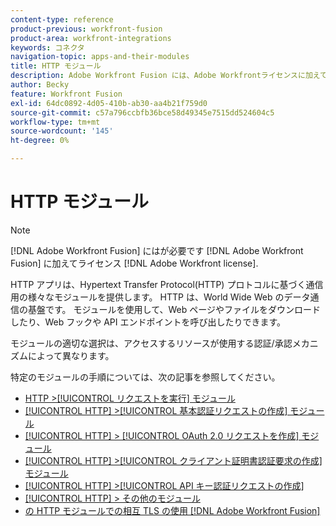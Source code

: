 ```yaml
---
content-type: reference
product-previous: workfront-fusion
product-area: workfront-integrations
keywords: コネクタ
navigation-topic: apps-and-their-modules
title: HTTP モジュール
description: Adobe Workfront Fusion には、Adobe Workfrontライセンスに加えて、Adobe Workfront Fusion ライセンスが必要です。
author: Becky
feature: Workfront Fusion
exl-id: 64dc0892-4d05-410b-ab30-aa4b21f759d0
source-git-commit: c57a796ccbfb36bce58d49345e7515dd524604c5
workflow-type: tm+mt
source-wordcount: '145'
ht-degree: 0%

---
```


# HTTP モジュール

>[!NOTE]
>
>[!DNL Adobe Workfront Fusion] にはが必要です [!DNL Adobe Workfront Fusion] に加えてライセンス [!DNL Adobe Workfront license].

HTTP アプリは、Hypertext Transfer Protocol(HTTP) プロトコルに基づく通信用の様々なモジュールを提供します。 HTTP は、World Wide Web のデータ通信の基盤です。 モジュールを使用して、Web ページやファイルをダウンロードしたり、Web フックや API エンドポイントを呼び出したりできます。

モジュールの適切な選択は、アクセスするリソースが使用する認証/承認メカニズムによって異なります。

特定のモジュールの手順については、次の記事を参照してください。

* [HTTP >[!UICONTROL リクエストを実行] モジュール](../../../workfront-fusion/apps-and-their-modules/http-modules/http-module-make-a-request.md)
* [[!UICONTROL HTTP] >[!UICONTROL 基本認証リクエストの作成] モジュール](../../../workfront-fusion/apps-and-their-modules/http-modules/http-module-make-a-basic-auth-request.md)
* [[!UICONTROL HTTP] > [!UICONTROL OAuth 2.0 リクエストを作成] モジュール](../../../workfront-fusion/apps-and-their-modules/http-modules/http-module-make-an-oauth-2-request.md)
* [[!UICONTROL HTTP] >[!UICONTROL クライアント証明書認証要求の作成] モジュール](../../../workfront-fusion/apps-and-their-modules/http-modules/http-module-make-a-client-cert-auth-request.md)
* [[!UICONTROL HTTP] >[!UICONTROL API キー認証リクエストの作成]](../../../workfront-fusion/apps-and-their-modules/http-modules/http-module-make-an-api-key-auth-request.md)
* [[!UICONTROL HTTP] > その他のモジュール](../../../workfront-fusion/apps-and-their-modules/http-modules/http-modules.md)
* [の HTTP モジュールでの相互 TLS の使用 [!DNL Adobe Workfront Fusion]](../../../workfront-fusion/apps-and-their-modules/http-modules/use-mtls-in-http-modules.md)
